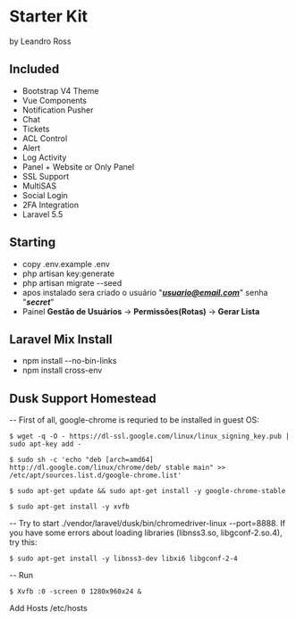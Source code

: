 # Starter Kit 

by Leandro Ross

## Included

- Bootstrap V4 Theme
- Vue Components
- Notification Pusher
- Chat
- Tickets
- ACL Control
- Alert
- Log Activity
- Panel + Website or Only Panel
- SSL Support
- MultiSAS 
- Social Login
- 2FA Integration
- Laravel 5.5

## Starting

  * copy .env.example .env
  * php artisan key:generate
  * php artisan migrate --seed
  * apos instalado sera criado o usuário "***usuario@email.com***" senha "***secret***"
  * Painel **Gestão de Usuários** -> **Permissões(Rotas)** -> **Gerar Lista**


## Laravel Mix Install

- npm install --no-bin-links
- npm install cross-env

## Dusk Support Homestead

-- First of all, google-chrome is requried to be installed in guest OS:

```
$ wget -q -O - https://dl-ssl.google.com/linux/linux_signing_key.pub | sudo apt-key add -

$ sudo sh -c 'echo "deb [arch=amd64] http://dl.google.com/linux/chrome/deb/ stable main" >> /etc/apt/sources.list.d/google-chrome.list'

$ sudo apt-get update && sudo apt-get install -y google-chrome-stable

$ sudo apt-get install -y xvfb
```

-- Try to start ./vendor/laravel/dusk/bin/chromedriver-linux --port=8888. If you have some errors about loading libraries (libnss3.so, libgconf-2.so.4), try this:

```$ sudo apt-get install -y libnss3-dev libxi6 libgconf-2-4```

-- Run

```$ Xvfb :0 -screen 0 1280x960x24 &```

Add Hosts /etc/hosts
